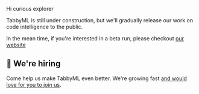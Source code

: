 Hi curious explorer

TabbyML is still under construction, but we'll gradually release our work on code intelligence to the public.

In the mean time, if you're interested in a beta run, please checkout [our website](https://tabbyml.com)

## 🙋 We're hiring
Come help us make TabbyML even better. We're growing fast [and would love for you to join us](https://tabbyml.notion.site/Careers-35b1a77f3d1743d9bae06b7d6d5b814a).
